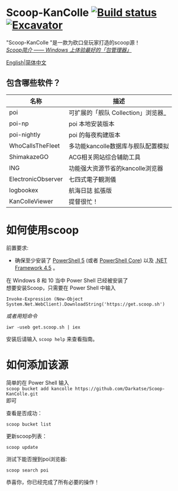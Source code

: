 # Scoop-KanColle [![Build status](https://img.shields.io/appveyor/ci/Darkatse/Scoop-KanColle/master.svg?style=popout&logo=appveyor&label=AppVeyor)](https://ci.appveyor.com/project/Darkatse/Scoop-KanColle/branch/master)[![Excavator](https://github.com/Darkatse/Scoop-KanColle/workflows/Excavator/badge.svg)](https://github.com/Darkatse/Scoop-KanColle/actions)

"Scoop-KanColle "是一款为砍口垒玩家打造的scoop源！  
[*Scoop简介 —— Windows 上体验最好的「包管理器」*](https://sspai.com/post/52496)

[English](https://github.com/Darkatse/Scoop-KanColle/blob/master/README.md)|[简体中文](https://github.com/Darkatse/Scoop-KanColle/blob/master/README_CN.md)  

包含哪些软件？
------------

| 名称 | 描述 |
|----------|-------------|
| poi | 可扩展的「舰队 Collection」浏览器_ |
| poi-np | poi 本地安装版本|
| poi-nightly | poi 的每夜构建版本 |
| WhoCallsTheFleet | 多功能kancolle数据库与舰队配置模拟 |
| ShimakazeGO | ACG相关网站综合辅助工具 |
| ING | 功能强大资源节省的kancolle浏览器 |
| ElectronicObserver | 七四式電子観測儀 |
| logbookex | 航海日誌 拡張版 |
| KanColleViewer | 提督很忙！ |



如何使用scoop
=====

前置要求:

* 确保至少安装了 [PowerShell 5](https://aka.ms/wmf5download) (或者 [PowerShell Core](https://docs.microsoft.com/en-us/powershell/scripting/install/installing-powershell-core-on-windows?view=powershell-6)) 以及 [.NET Framework 4.5](https://www.microsoft.com/net/download) 。


在 Windows 8 和 10 当中 Power Shell 已经被安装了  
想要安装Scoop，只需要在 Power Shell 中输入  

    Invoke-Expression (New-Object System.Net.WebClient).DownloadString('https://get.scoop.sh')  

*或者用短命令*  

    iwr -useb get.scoop.sh | iex

安装后请输入 `scoop help` 来查看指南。


如何添加该源
=====

简单的在 Power Shell 输入  
    `scoop bucket add kancolle https://github.com/Darkatse/Scoop-KanColle.git`  
即可
    
查看是否成功：

    scoop bucket list

更新scoop列表：

    scoop update
    
测试下能否搜到poi浏览器:
    
    scoop search poi

恭喜你，你已经完成了所有必要的操作！
